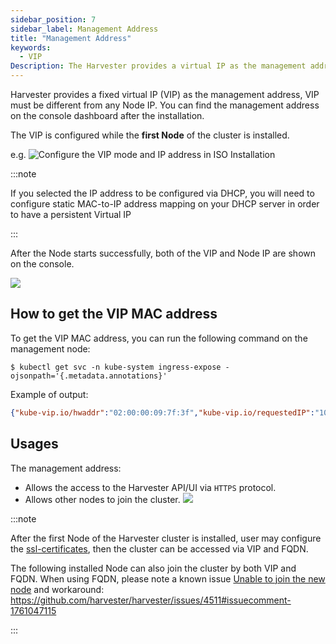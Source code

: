 ```yaml
---
sidebar_position: 7
sidebar_label: Management Address
title: "Management Address"
keywords:
  - VIP
Description: The Harvester provides a virtual IP as the management address.
---
```


<head>
  <link rel="canonical" href="https://docs.harvesterhci.io/v1.1/install/management-address"/>
</head>

Harvester provides a fixed virtual IP (VIP) as the management address, VIP must be different from any Node IP.  You can find the management address on the console dashboard after the installation.

The VIP is configured while the **first Node** of the cluster is installed.

e.g. ![Configure the VIP mode and IP address in ISO Installation](/img/v1.2/install/config-virtual-ip.png)

:::note

If you selected the IP address to be configured via DHCP, you will need to configure static MAC-to-IP address mapping on your DHCP server in order to have a persistent Virtual IP

:::

After the Node starts successfully, both of the VIP and Node IP are shown on the console.

![](/img/v1.2/install/iso-installed.png)

## How to get the VIP MAC address

To get the VIP MAC address, you can run the following command on the management node:
```shell
$ kubectl get svc -n kube-system ingress-expose -ojsonpath='{.metadata.annotations}'
```

Example of output:
```json
{"kube-vip.io/hwaddr":"02:00:00:09:7f:3f","kube-vip.io/requestedIP":"10.84.102.31"}
```

## Usages
The management address:

- Allows the access to the Harvester API/UI via `HTTPS` protocol.
- Allows other nodes to join the cluster.
  ![](/img/v1.2/install/config-virtual-ip.png)

:::note

After the first Node of the Harvester cluster is installed, user may configure the [ssl-certificates](../advanced/settings.md#ssl-certificates), then the cluster can be accessed via VIP and FQDN.

The following installed Node can also join the cluster by both VIP and FQDN. When using FQDN, please note a known issue [Unable to join the new node](https://github.com/harvester/harvester/issues/4511) and workaround: https://github.com/harvester/harvester/issues/4511#issuecomment-1761047115

:::
